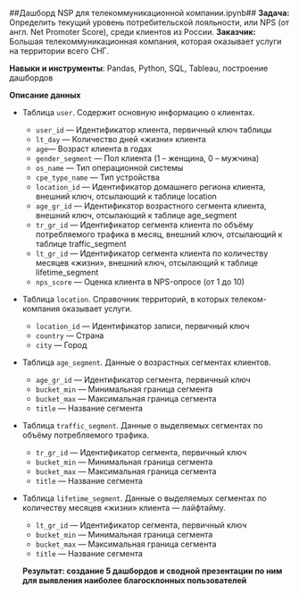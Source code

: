 ##Дашборд NSP для телекоммуникационной компании.ipynb##
**Задача:**
Определить текущий уровень потребительской лояльности, или NPS (от англ. Net Promoter Score), среди клиентов из России. 
**Заказчик:**
Большая телекоммуникационная компания, которая оказывает услуги на территории всего СНГ.

**Навыки и инструменты**: Pandas, Python, SQL, Tableau, построение дашбордов

**Описание данных**
- Таблица `user`. Содержит основную информацию о клиентах.
    - `user_id` —	Идентификатор клиента, первичный ключ таблицы
    - `lt_day` —	Количество дней «жизни» клиента
    - `age`—	Возраст клиента в годах
    - `gender_segment` —	Пол клиента (1 – женщина, 0 – мужчина)
    - `os_name` —	Тип операционной системы
    - `cpe_type_name` —	Тип устройства
    - `location_id` —	Идентификатор домашнего региона клиента, внешний ключ, отсылающий к таблице location
    - `age_gr_id` —	Идентификатор возрастного сегмента клиента, внешний ключ, отсылающий к таблице age_segment
    - `tr_gr_id` —	Идентификатор сегмента клиента по объёму потребляемого трафика в месяц, внешний ключ, отсылающий к таблице traffic_segment
    - `lt_gr_id` —	Идентификатор сегмента клиента по количеству месяцев «жизни», внешний ключ, отсылающий к таблице lifetime_segment
    - `nps_score` — Оценка клиента в NPS-опросе (от 1 до 10)
    
- Таблица `location`. Справочник территорий, в которых телеком-компания оказывает услуги.
    - `location_id` —	Идентификатор записи, первичный ключ
    - `country` —	Страна
    - `city` —	Город
    
- Таблица `age_segment`. Данные о возрастных сегментах клиентов.
    - `age_gr_id` —	Идентификатор сегмента, первичный ключ
    - `bucket_min` —	Минимальная граница сегмента
    - `bucket_max` — 	Максимальная граница сегмента
    - `title` —	Название сегмента
    
- Таблица `traffic_segment`. Данные о выделяемых сегментах по объёму потребляемого трафика.
    - `tr_gr_id` —	Идентификатор сегмента, первичный ключ
    - `bucket_min` —	Минимальная граница сегмента
    - `bucket_max` —	Максимальная граница сегмента
    - `title` —	Название сегмента
    
- Таблица `lifetime_segment`. Данные о выделяемых сегментах по количеству месяцев «жизни» клиента — лайфтайму.
    - `lt_gr_id` —	Идентификатор сегмента, первичный ключ
    - `bucket_min` —	Минимальная граница сегмента
    - `bucket_max` —	Максимальная граница сегмента
    - `title` —	Название сегмента
 
  **Результат: создание 5 дашбордов и сводной презентации по ним для выявления наиболее благосклонных пользователей**
